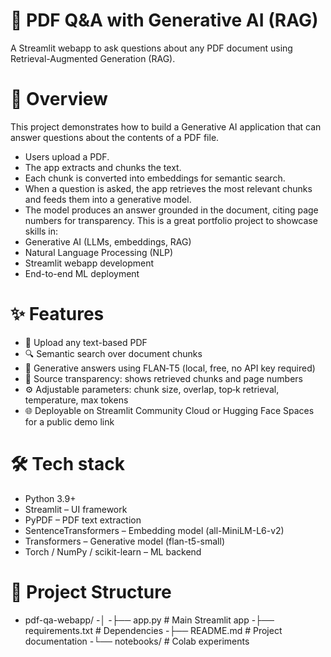# 📄 PDF Q&A with Generative AI (RAG)
A Streamlit webapp to ask questions about any PDF document using Retrieval-Augmented Generation (RAG).
# 🚀 Overview
This project demonstrates how to build a Generative AI application that can answer questions about the contents of a PDF file.
- Users upload a PDF.
- The app extracts and chunks the text.
- Each chunk is converted into embeddings for semantic search.
- When a question is asked, the app retrieves the most relevant chunks and feeds them into a generative model.
- The model produces an answer grounded in the document, citing page numbers for transparency.
This is a great portfolio project to showcase skills in:
- Generative AI (LLMs, embeddings, RAG)
- Natural Language Processing (NLP)
- Streamlit webapp development
- End-to-end ML deployment
# ✨ Features
- 📂 Upload any text-based PDF
- 🔍 Semantic search over document chunks
- 🤖 Generative answers using FLAN‑T5 (local, free, no API key required)
- 📑 Source transparency: shows retrieved chunks and page numbers
- ⚙️ Adjustable parameters: chunk size, overlap, top‑k retrieval, temperature, max tokens
- 🌐 Deployable on Streamlit Community Cloud or Hugging Face Spaces for a public demo link
# 🛠️ Tech stack
- Python 3.9+
- Streamlit – UI framework
- PyPDF – PDF text extraction
- SentenceTransformers – Embedding model (all-MiniLM-L6-v2)
- Transformers – Generative model (flan-t5-small)
- Torch / NumPy / scikit-learn – ML backend
# 📂 Project Structure
- pdf-qa-webapp/
-│
-├── app.py               # Main Streamlit app
-├── requirements.txt     # Dependencies
-├── README.md            # Project documentation
-└── notebooks/           # Colab experiments
# 


